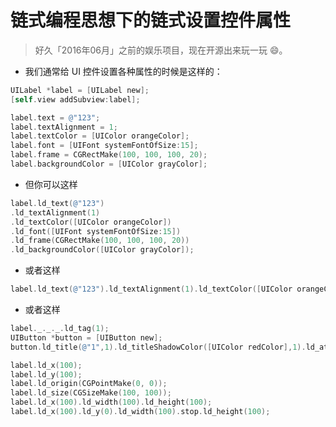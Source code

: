 # 链式编程思想下的链式设置控件属性
> 好久「2016年06月」之前的娱乐项目，现在开源出来玩一玩 😄。



- 我们通常给 UI 控件设置各种属性的时候是这样的：

```objective-c
UILabel *label = [UILabel new];
[self.view addSubview:label];

label.text = @"123";
label.textAlignment = 1;
label.textColor = [UIColor orangeColor];
label.font = [UIFont systemFontOfSize:15];
label.frame = CGRectMake(100, 100, 100, 20);
label.backgroundColor = [UIColor grayColor];
```

- 但你可以这样

```objective-c
label.ld_text(@"123")
.ld_textAlignment(1)
.ld_textColor([UIColor orangeColor])
.ld_font([UIFont systemFontOfSize:15])
.ld_frame(CGRectMake(100, 100, 100, 20))
.ld_backgroundColor([UIColor grayColor]);
```

- 或者这样

```objective-c
label.ld_text(@"123").ld_textAlignment(1).ld_textColor([UIColor orangeColor]).ld_font([UIFont systemFontOfSize:15]).ld_frame(CGRectMake(100, 100, 100, 20)).ld_backgroundColor([UIColor grayColor]);
```

- 或者这样

```objective-c
label._._._.ld_tag(1);
UIButton *button = [UIButton new];
button.ld_title(@"1",1).ld_titleShadowColor([UIColor redColor],1).ld_attributedTitle(nil,1);

label.ld_x(100);
label.ld_y(100);
label.ld_origin(CGPointMake(0, 0));
label.ld_size(CGSizeMake(100, 100));
label.ld_x(100).ld_width(100).ld_height(100);
label.ld_x(100).ld_y(0).ld_width(100).stop.ld_height(100);
```